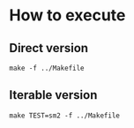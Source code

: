 # How to execute
## Direct version

    make -f ../Makefile

## Iterable version

    make TEST=sm2 -f ../Makefile
